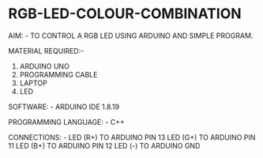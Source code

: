 # RGB-LED-COLOUR-COMBINATION

 AIM: - TO CONTROL A  RGB LED USING ARDUINO AND SIMPLE PROGRAM.
 
MATERIAL REQUIRED:-
1. ARDUINO UNO
2. PROGRAMMING CABLE
3. LAPTOP
4. LED

SOFTWARE: - ARDUINO IDE 1.8.19

PROGRAMMING LANGUAGE: - C++

CONNECTIONS: - LED (R+) TO ARDUINO PIN 13
               LED (G+) TO ARDUINO PIN 11
               LED (B+) TO ARDUINO PIN 12
               LED (-) TO ARDUINO GND
